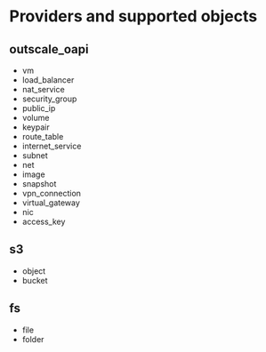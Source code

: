 # Providers and supported objects

## outscale_oapi
- vm
- load_balancer
- nat_service
- security_group
- public_ip
- volume
- keypair
- route_table
- internet_service
- subnet
- net
- image
- snapshot
- vpn_connection
- virtual_gateway
- nic
- access_key

## s3
- object
- bucket

## fs
- file
- folder
